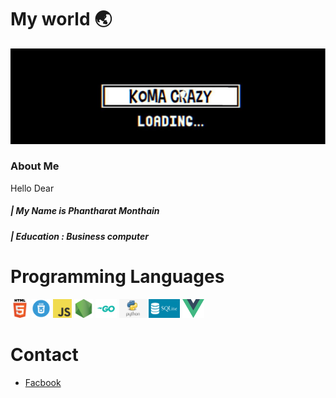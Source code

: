 # My world 🌏

![Banner](/image/banner.jpg)
### About Me
 Hello Dear 
##### | My Name is Phantharat  Monthain
##### | Education : Business computer



# Programming Languages
<code><img height="30" alt="html" src="https://github.com/KomaCrazy/Document/blob/main/image/html.png"></code>
<code><img height="30" alt="css" src="https://github.com/KomaCrazy/Document/blob/main/image/css.png"></code>
<code><img height="30" alt="javascript" src="https://github.com/KomaCrazy/Document/blob/main/image/js.png"></code>
<code><img height="30" alt="node" src="https://github.com/KomaCrazy/Document/blob/main/image/node.png"></code>
<code><img height="30" alt="go" src="https://github.com/KomaCrazy/Document/blob/main/image/Go.png"></code>
<code><img height="30" alt="python" src="https://github.com/KomaCrazy/Document/blob/main/image/python.png"></code>
<code><img height="30" alt="sqlite3" src="https://github.com/KomaCrazy/Document/blob/main/image/sqlite3.png"></code>
<code><img height="30" alt="vue" src="https://github.com/KomaCrazy/Document/blob/main/image/vue.png"></code>
# Contact

 - [Facbook](https://www.facebook.com/profile.php?id=100008494095921)

